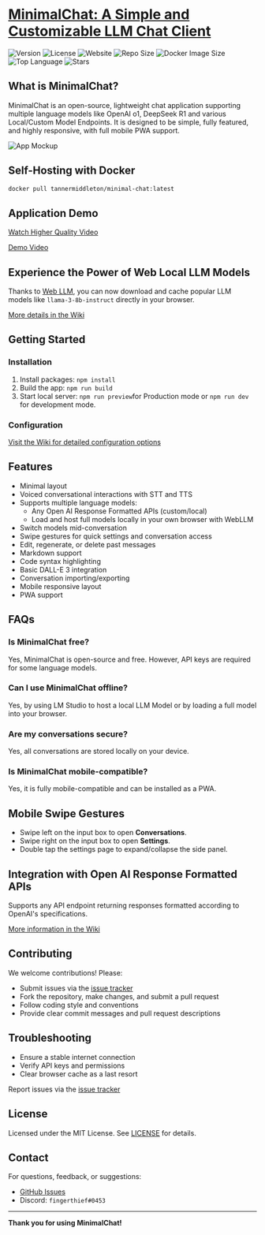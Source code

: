 # [**MinimalChat: A Simple and Customizable LLM Chat Client**](https://minimalchat.app)

![Version](https://img.shields.io/badge/version-6.2.6-blue)
![License](https://img.shields.io/badge/license-MIT-green)
![Website](https://img.shields.io/website?url=https%3A%2F%2Fminimalchat.app)
![Repo Size](https://img.shields.io/github/repo-size/fingerthief/minimal-chat)
![Docker Image Size](https://img.shields.io/docker/image-size/tannermiddleton/minimal-chat)
![Top Language](https://img.shields.io/github/languages/top/fingerthief/minimal-chat)
![Stars](https://img.shields.io/github/stars/fingerthief/minimal-chat)

## What is MinimalChat?

MinimalChat is an open-source, lightweight chat application supporting multiple language models like OpenAI o1, DeepSeek R1 and various Local/Custom Model Endpoints. It is designed to be simple, fully featured, and highly responsive, with full mobile PWA support.

![App Mockup](https://github.com/fingerthief/minimal-chat/assets/2380471/46e9b2bc-abcc-44b5-9ff0-1019d5dc6bdf)

## Self-Hosting with Docker

```sh
docker pull tannermiddleton/minimal-chat:latest
```

## Application Demo

[Watch Higher Quality Video](https://www.youtube.com/watch?v=bO78W8MPWgE)

[Demo Video](https://github.com/fingerthief/minimal-chat/assets/2380471/e93141b7-1ee1-4dbf-a106-0d92897d899b)

## Experience the Power of Web Local LLM Models

Thanks to [Web LLM](https://github.com/mlc-ai/web-llm), you can now download and cache popular LLM models like `llama-3-8b-instruct` directly in your browser.

[More details in the Wiki](https://github.com/fingerthief/minimal-chat/wiki/Host-and-Run-Entire-LLM-Models-Directly-in-the-Browser-Locally)

## Getting Started

### Installation

1. Install packages: `npm install`
2. Build the app: `npm run build`
3. Start local server: `npm run preview`for Production mode or `npm run dev` for development mode.

### Configuration

[Visit the Wiki for detailed configuration options](https://github.com/fingerthief/minimal-chat/wiki/Configuration-Options-Explained)

## Features

- Minimal layout
- Voiced conversational interactions with STT and TTS
- Supports multiple language models:
  - Any Open AI Response Formatted APIs (custom/local)
  - Load and host full models locally in your own browser with WebLLM
- Switch models mid-conversation
- Swipe gestures for quick settings and conversation access
- Edit, regenerate, or delete past messages
- Markdown support
- Code syntax highlighting
- Basic DALL-E 3 integration
- Conversation importing/exporting
- Mobile responsive layout
- PWA support

## FAQs

### Is MinimalChat free?

Yes, MinimalChat is open-source and free. However, API keys are required for some language models.

### Can I use MinimalChat offline?

Yes, by using LM Studio to host a local LLM Model or by loading a full model into your browser.

### Are my conversations secure?

Yes, all conversations are stored locally on your device.

### Is MinimalChat mobile-compatible?

Yes, it is fully mobile-compatible and can be installed as a PWA.

## Mobile Swipe Gestures

- Swipe left on the input box to open **Conversations**.
- Swipe right on the input box to open **Settings**.
- Double tap the settings page to expand/collapse the side panel.

## Integration with Open AI Response Formatted APIs

Supports any API endpoint returning responses formatted according to OpenAI's specifications.

[More information in the Wiki](https://github.com/fingerthief/minimal-chat/wiki/Open-AI-Formatted-Response-APIs)

## Contributing

We welcome contributions! Please:

- Submit issues via the [issue tracker](https://github.com/fingerthief/minimal-chat/issues)
- Fork the repository, make changes, and submit a pull request
- Follow coding style and conventions
- Provide clear commit messages and pull request descriptions

## Troubleshooting

- Ensure a stable internet connection
- Verify API keys and permissions
- Clear browser cache as a last resort

Report issues via the [issue tracker](https://github.com/fingerthief/minimal-chat/issues)

## License

Licensed under the MIT License. See [LICENSE](LICENSE) for details.

## Contact

For questions, feedback, or suggestions:

- [GitHub Issues](https://github.com/fingerthief/minimal-chat/issues)
- Discord: `fingerthief#0453`

---

**Thank you for using MinimalChat!**

